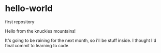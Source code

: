 # hello-world
first repository

Hello from the knuckles mountains!

It's  going to be raining for the next month, so i'll be stuff inside. I thought I'd final commit to learning to code.
